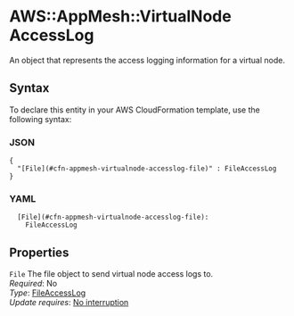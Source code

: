 # AWS::AppMesh::VirtualNode AccessLog<a name="aws-properties-appmesh-virtualnode-accesslog"></a>

An object that represents the access logging information for a virtual node\.

## Syntax<a name="aws-properties-appmesh-virtualnode-accesslog-syntax"></a>

To declare this entity in your AWS CloudFormation template, use the following syntax:

### JSON<a name="aws-properties-appmesh-virtualnode-accesslog-syntax.json"></a>

```
{
  "[File](#cfn-appmesh-virtualnode-accesslog-file)" : FileAccessLog
}
```

### YAML<a name="aws-properties-appmesh-virtualnode-accesslog-syntax.yaml"></a>

```
  [File](#cfn-appmesh-virtualnode-accesslog-file):
    FileAccessLog
```

## Properties<a name="aws-properties-appmesh-virtualnode-accesslog-properties"></a>

`File` <a name="cfn-appmesh-virtualnode-accesslog-file"></a>
The file object to send virtual node access logs to\.  
_Required_: No  
_Type_: [FileAccessLog](aws-properties-appmesh-virtualnode-fileaccesslog.md)  
_Update requires_: [No interruption](https://docs.aws.amazon.com/AWSCloudFormation/latest/UserGuide/using-cfn-updating-stacks-update-behaviors.html#update-no-interrupt)
